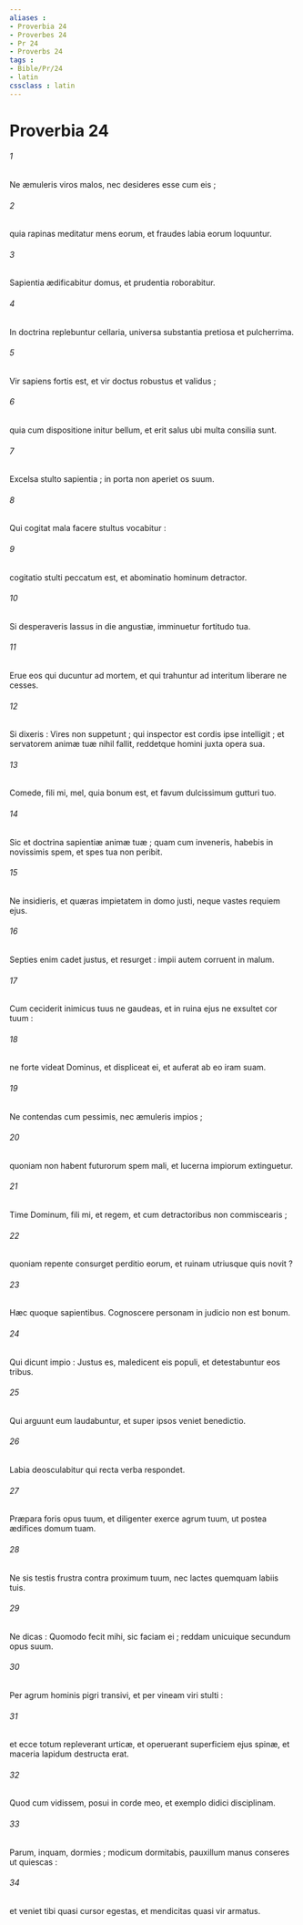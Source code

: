 ```yaml
---
aliases : 
- Proverbia 24
- Proverbes 24
- Pr 24
- Proverbs 24
tags : 
- Bible/Pr/24
- latin
cssclass : latin
---
```


# Proverbia 24

###### 1
Ne æmuleris viros malos, nec desideres esse cum eis ;
###### 2
quia rapinas meditatur mens eorum, et fraudes labia eorum loquuntur.
###### 3
Sapientia ædificabitur domus, et prudentia roborabitur.
###### 4
In doctrina replebuntur cellaria, universa substantia pretiosa et pulcherrima.
###### 5
Vir sapiens fortis est, et vir doctus robustus et validus ;
###### 6
quia cum dispositione initur bellum, et erit salus ubi multa consilia sunt.
###### 7
Excelsa stulto sapientia ; in porta non aperiet os suum.
###### 8
Qui cogitat mala facere stultus vocabitur :
###### 9
cogitatio stulti peccatum est, et abominatio hominum detractor.
###### 10
Si desperaveris lassus in die angustiæ, imminuetur fortitudo tua.
###### 11
Erue eos qui ducuntur ad mortem, et qui trahuntur ad interitum liberare ne cesses.
###### 12
Si dixeris : Vires non suppetunt ; qui inspector est cordis ipse intelligit ; et servatorem animæ tuæ nihil fallit, reddetque homini juxta opera sua.
###### 13
Comede, fili mi, mel, quia bonum est, et favum dulcissimum gutturi tuo.
###### 14
Sic et doctrina sapientiæ animæ tuæ ; quam cum inveneris, habebis in novissimis spem, et spes tua non peribit.
###### 15
Ne insidieris, et quæras impietatem in domo justi, neque vastes requiem ejus.
###### 16
Septies enim cadet justus, et resurget : impii autem corruent in malum.
###### 17
Cum ceciderit inimicus tuus ne gaudeas, et in ruina ejus ne exsultet cor tuum :
###### 18
ne forte videat Dominus, et displiceat ei, et auferat ab eo iram suam.
###### 19
Ne contendas cum pessimis, nec æmuleris impios ;
###### 20
quoniam non habent futurorum spem mali, et lucerna impiorum extinguetur.
###### 21
Time Dominum, fili mi, et regem, et cum detractoribus non commiscearis ;
###### 22
quoniam repente consurget perditio eorum, et ruinam utriusque quis novit ?
###### 23
Hæc quoque sapientibus. Cognoscere personam in judicio non est bonum.
###### 24
Qui dicunt impio : Justus es, maledicent eis populi, et detestabuntur eos tribus.
###### 25
Qui arguunt eum laudabuntur, et super ipsos veniet benedictio.
###### 26
Labia deosculabitur qui recta verba respondet.
###### 27
Præpara foris opus tuum, et diligenter exerce agrum tuum, ut postea ædifices domum tuam.
###### 28
Ne sis testis frustra contra proximum tuum, nec lactes quemquam labiis tuis.
###### 29
Ne dicas : Quomodo fecit mihi, sic faciam ei ; reddam unicuique secundum opus suum.
###### 30
Per agrum hominis pigri transivi, et per vineam viri stulti :
###### 31
et ecce totum repleverant urticæ, et operuerant superficiem ejus spinæ, et maceria lapidum destructa erat.
###### 32
Quod cum vidissem, posui in corde meo, et exemplo didici disciplinam.
###### 33
Parum, inquam, dormies ; modicum dormitabis, pauxillum manus conseres ut quiescas :
###### 34
et veniet tibi quasi cursor egestas, et mendicitas quasi vir armatus.
